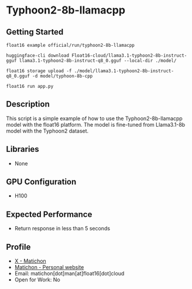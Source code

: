 # Typhoon2-8b-llamacpp

## Getting Started

```
float16 example official/run/typhoon2-8b-llamacpp

huggingface-cli download Float16-cloud/llama3.1-typhoon2-8b-instruct-gguf llama3.1-typhoon2-8b-instruct-q8_0.gguf --local-dir ./model/

float16 storage upload -f ./model/llama3.1-typhoon2-8b-instruct-q8_0.gguf -d model/typhoon-8b-cpp

float16 run app.py
```

## Description

This script is a simple example of how to use the Typhoon2-8b-llamacpp model with the float16 platform. 
The model is fine-tuned from Llama3.1-8b model with the Typhoon2 dataset.

## Libraries 

- None

## GPU Configuration

- H100

## Expected Performance

- Return response in less than 5 seconds

## Profile

- [X - Matichon](https://x.com/KMatiDev1)
- [Matichon - Personal website](https://matichon.me)
- Email: matichon[dot]man[at]float16[dot]cloud
- Open for Work: No
